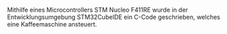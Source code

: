 Mithilfe eines Microcontrollers STM Nucleo F411RE wurde in der Entwicklungsumgebung STM32CubeIDE ein C-Code geschrieben, welches eine Kaffeemaschine ansteuert.
